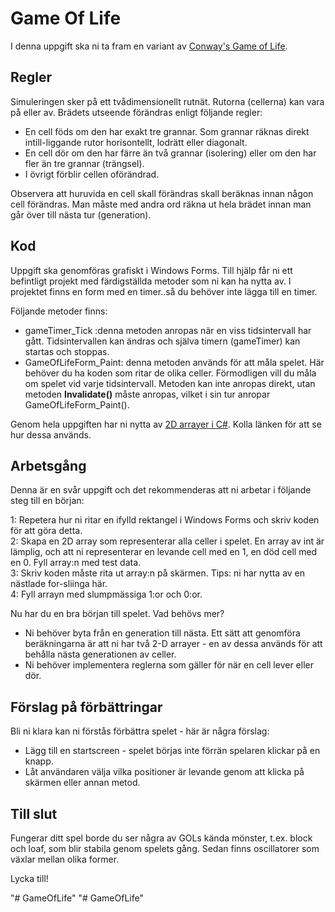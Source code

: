 # Game Of Life

I denna uppgift ska ni ta fram en variant av [Conway's Game of Life](https://en.wikipedia.org/wiki/Conway%27s_Game_of_Life).

## Regler

Simuleringen sker på ett tvådimensionellt rutnät. Rutorna (cellerna) kan vara på eller av. Brädets utseende förändras enligt följande regler:

+ En cell föds om den har exakt tre grannar. Som grannar räknas direkt intill-liggande rutor horisontellt, lodrätt eller diagonalt.
+ En cell dör om den har färre än två grannar (isolering) eller om den har fler än tre grannar (trängsel).
+ I övrigt förblir cellen oförändrad. 

Observera att huruvida en cell skall förändras skall beräknas innan någon cell förändras. Man måste med andra ord räkna ut hela brädet innan man går över till nästa tur (generation).

## Kod
Uppgift ska genomföras grafiskt i Windows Forms. Till hjälp får ni ett befintligt projekt med färdigställda metoder som ni kan ha nytta av. I projektet finns en form med en timer..så du behöver inte lägga till en timer. 

Följande metoder finns:

+ gameTimer_Tick :denna metoden anropas när en viss tidsintervall har gått. Tidsintervallen kan ändras och själva timern (gameTimer) kan startas och stoppas.
+ GameOfLifeForm_Paint: denna metoden används för att måla spelet. Här behöver du ha koden som ritar de olika celler. Förmodligen vill du måla om spelet vid varje tidsintervall. Metoden kan inte anropas direkt, utan metoden **Invalidate()** måste anropas, vilket i sin tur anropar GameOfLifeForm_Paint().   

Genom hela uppgiften har ni nytta av [2D arrayer i C#](https://docs.microsoft.com/en-us/dotnet/csharp/programming-guide/arrays/multidimensional-arrays). Kolla länken för att se hur dessa används.

## Arbetsgång

Denna är en svår uppgift och det rekommenderas att ni arbetar i följande steg till en början:

1: Repetera hur ni ritar en ifylld rektangel i Windows Forms och skriv koden för att göra detta.   
2: Skapa en 2D array som representerar alla celler i spelet. En array av int är lämplig, och att ni representerar en levande cell med en 1, en död cell med en 0. Fyll array:n med test data.  
3: Skriv koden måste rita ut array:n på skärmen. Tips: ni har nytta av en nästlade for-sliinga här.  
4: Fyll arrayn med slumpmässiga 1:or och 0:or.

Nu har du en bra början till spelet. Vad behövs mer? 

+ Ni behöver byta från en generation till nästa. Ett sätt att genomföra beräkningarna är att ni har två 2-D arrayer - en av dessa används för att behålla nästa generationen av celler. 
+ Ni behöver implementera reglerna som gäller för när en cell lever eller dör.

## Förslag på förbättringar

Bli ni klara kan ni förstås förbättra spelet - här är några förslag:

+ Lägg till en startscreen - spelet börjas inte förrän spelaren klickar på en knapp.
+ Låt användaren välja vilka positioner är levande genom att klicka på skärmen eller annan metod.

## Till slut
Fungerar ditt spel borde du ser några av GOLs kända mönster, t.ex. block och loaf, som blir stabila genom spelets gång. Sedan finns oscillatorer som växlar mellan olika former. 

Lycka till!



"# GameOfLife" 
"# GameOfLife" 

